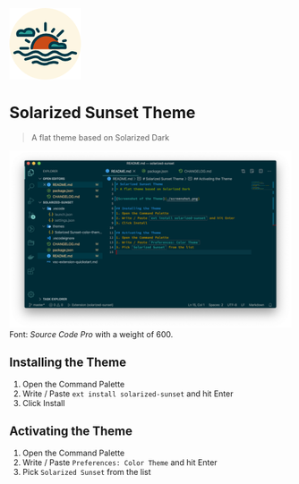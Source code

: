 ![Icon of the Theme showing a stylized Sunset](icon.png)

# Solarized Sunset Theme
> A flat theme based on Solarized Dark

![Screenshot of the Theme](screenshot.png)
Font: *Source Code Pro* with a weight of 600.

## Installing the Theme
1. Open the Command Palette
2. Write / Paste `ext install solarized-sunset` and hit Enter
3. Click Install

## Activating the Theme
1. Open the Command Palette
2. Write / Paste `Preferences: Color Theme` and hit Enter
3. Pick `Solarized Sunset` from the list
